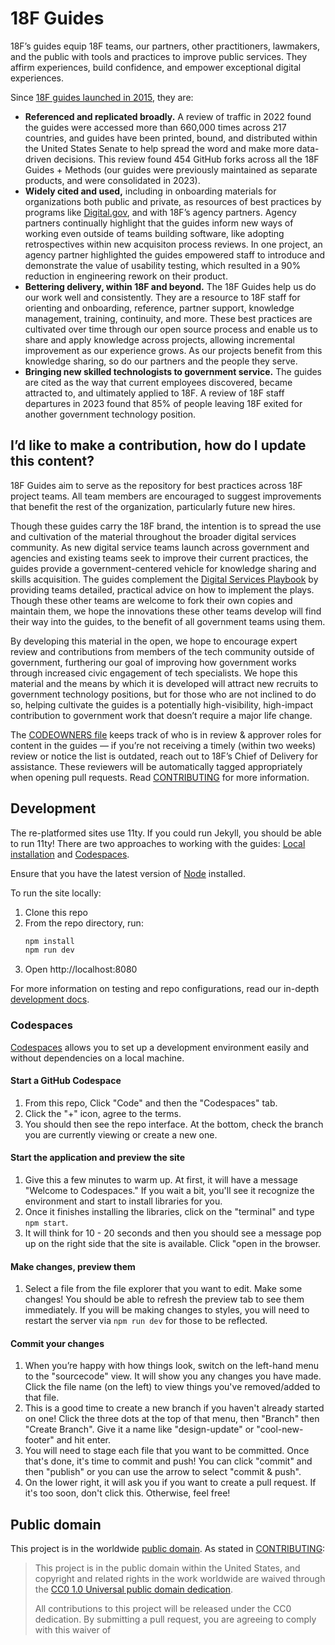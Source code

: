 # 18F Guides

18F’s guides equip 18F teams, our partners, other practitioners, lawmakers, and the public with tools and practices to improve public services. They affirm experiences, build confidence, and empower exceptional digital experiences.

Since [18F guides launched in 2015](https://18f.gsa.gov/2015/05/28/18F-guides/), they are: 
- **Referenced and replicated broadly.** A review of traffic in 2022 found the guides were accessed more than 660,000 times across 217 countries, and guides have been printed, bound, and distributed within the United States Senate to help spread the word and make more data-driven decisions. This review found 454 GitHub forks across all the 18F Guides + Methods (our guides were previously maintained as separate products, and were consolidated in 2023).
- **Widely cited and used,** including in onboarding materials for organizations both public and private, as resources of best practices by programs like [Digital.gov](https://digital.gov/resources/), and with 18F’s agency partners. Agency partners continually highlight that the guides inform new ways of working even outside of teams building software, like adopting retrospectives within new acquisiton process reviews. In one project, an agency partner highlighted the guides empowered staff to introduce and demonstrate the value of usability testing, which resulted in a 90% reduction in engineering rework on their product.
- **Bettering delivery, within 18F and beyond.** The 18F Guides help us do our work well and consistently. They are a resource to 18F staff for orienting and onboarding, reference, partner support, knowledge management, training, continuity, and more. These best practices are cultivated over time through our open source process and enable us to share and apply knowledge across projects, allowing incremental improvement as our experience grows. As our projects benefit from this knowledge sharing, so do our partners and the people they serve.
- **Bringing new skilled technologists to government service.** The guides are cited as the way that current employees discovered, became attracted to, and ultimately applied to 18F. A review of 18F staff departures in 2023 found that 85% of people leaving 18F exited for another government technology position.

## I’d like to make a contribution, how do I update this content?

18F Guides aim to serve as the repository for best practices across 18F project teams. All team members are encouraged to suggest improvements that benefit the rest of the organization, particularly future new hires. 

Though these guides carry the 18F brand, the intention is to spread the use and cultivation of the material throughout the broader digital services community. As new digital service teams launch across government and agencies and existing teams seek to improve their current practices, the guides provide a government-centered vehicle for knowledge sharing and skills acquisition. The guides complement the [Digital Services Playbook](https://playbook.cio.gov/) by providing teams detailed, practical advice on how to implement the plays. Though these other teams are welcome to fork their own copies and maintain them, we hope the innovations these other teams develop will find their way into the guides, to the benefit of all government teams using them.

By developing this material in the open, we hope to encourage expert review and contributions from members of the tech community outside of government, furthering our goal of improving how government works through increased civic engagement of tech specialists. We hope this material and the means by which it is developed will attract new recruits to government technology positions, but for those who are not inclined to do so, helping cultivate the guides is a potentially high-visibility, high-impact contribution to government work that doesn’t require a major life change.

The [CODEOWNERS file](.github/CODEOWNERS) keeps track of who is in review & approver roles for content in the guides — if you’re not receiving a timely (within two weeks) review or notice the list is outdated, reach out to 18F’s Chief of Delivery for assistance. These reviewers will be automatically tagged appropriately when opening pull requests. Read [CONTRIBUTING](CONTRIBUTING.md) for more information.

## Development
The re-platformed sites use 11ty. If you could run Jekyll, you should be able to run 11ty! There are two approaches to working with the guides: [Local installation](#local-installation) and [Codespaces](#codespaces).


Ensure that you have the latest version of [Node](https://nodejs.org/en/download) installed. 

To run the site locally:

1. Clone this repo
2. From the repo directory, run:
   ```sh
   npm install
   npm run dev
   ```
3. Open http://localhost:8080

For more information on testing and repo configurations, read our in-depth [development docs](/docs/development.md).

### Codespaces
[Codespaces](https://github.com/features/codespaces) allows you to set up a development environment easily and without dependencies on a local machine.

#### Start a GitHub Codespace
1. From this repo, Click "Code" and then the "Codespaces" tab.
2. Click the "+" icon, agree to the terms.
3. You should then see the repo interface. At the bottom, check the branch you are currently viewing or create a new one.

#### Start the application and preview the site
1. Give this a few minutes to warm up. At first, it will have a message "Welcome to Codespaces."  If you wait a bit, you'll see it recognize the environment and start to install libraries for you.
2. Once it finishes installing the libraries, click on the "terminal" and type ```npm start```. 
3. It will think for 10 - 20 seconds and then you should see a message pop up on the right side that the site is available.  Click "open in the browser.

#### Make changes, preview them
1. Select a file from the file explorer that you want to edit.  Make some changes!  You should be able to refresh the preview tab to see them immediately. If you will be making changes to styles, you will need to restart the server via ```npm run dev``` for those to be reflected.

#### Commit your changes
1. When you’re happy with how things look, switch on the left-hand menu to the "sourcecode" view. It will show you any changes you have made. Click the file name (on the left) to view things you've removed/added to that file.
2. This is a good time to create a new branch if you haven't already started on one!  Click the three dots at the top of that menu, then "Branch" then "Create Branch".  Give it a name like "design-update" or "cool-new-footer" and hit enter.
3. You will need to stage each file that you want to be committed. Once that's done, it's time to commit and push!  You can click "commit" and then "publish" or you can use the arrow to select "commit & push".
4. On the lower right, it will ask you if you want to create a pull request.  If it's too soon, don't click this.  Otherwise, feel free!

## Public domain

This project is in the worldwide [public domain](LICENSE.md). As stated in
[CONTRIBUTING](https://handbook.tts.gsa.gov/contributing/):

> This project is in the public domain within the United States, and copyright
> and related rights in the work worldwide are waived through the
> [CC0 1.0 Universal public domain dedication](https://creativecommons.org/publicdomain/zero/1.0/).
>
> All contributions to this project will be released under the CC0 dedication.
> By submitting a pull request, you are agreeing to comply with this waiver of
